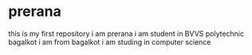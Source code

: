 # prerana
this is my first repository
i am prerana
i am student in BVVS polytechnic bagalkot 
i am from bagalkot
i am studing in computer science
